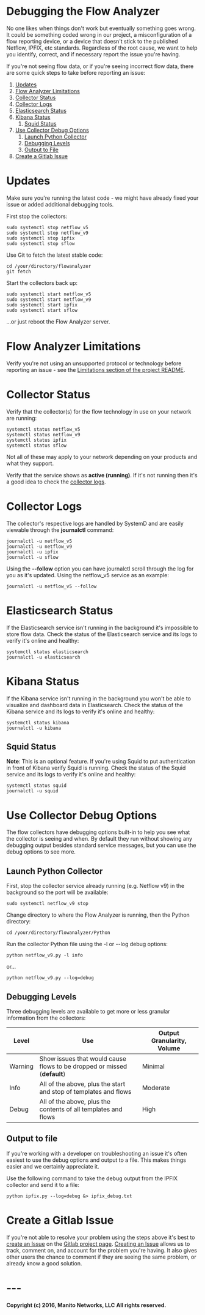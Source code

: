 # Debugging the Flow Analyzer
No one likes when things don't work but eventually something goes wrong. It could be something coded wrong in our project, a misconfiguration of a flow reporting device,
or a device that doesn't stick to the published Netflow, IPFIX, etc standards. Regardless of the root cause, we want to help you identify, correct, and if necessary report 
the issue you're having.

If you're not seeing flow data, or if you're seeing incorrect flow data, there are some quick steps to take before reporting an issue:

1. [Updates](#updates)
2. [Flow Analyzer Limitations](#flow-analyzer-limitations)
3. [Collector Status](#collector-status)
4. [Collector Logs](#collector-logs)
5. [Elasticsearch Status](#elasticsearch-status)
6. [Kibana Status](#kibana-status)
    1. [Squid Status](#squid-status)
7. [Use Collector Debug Options](#use-collector-debug-options)
    1. [Launch Python Collector](#launch-python-collector)
    2. [Debugging Levels](#debugging-levels)
    3. [Output to File](#output-to-file)
8. [Create a Gitlab Issue](#create-a-gitlab-issue)

# Updates
Make sure you're running the latest code - we might have already fixed your issue or added additional debugging tools.

First stop the collectors:
```
sudo systemctl stop netflow_v5
sudo systemctl stop netflow_v9
sudo systemctl stop ipfix
sudo systemctl stop sflow
```

Use Git to fetch the latest stable code:
```
cd /your/directory/flowanalyzer
git fetch
```

Start the collectors back up:
```
sudo systemctl start netflow_v5
sudo systemctl start netflow_v9
sudo systemctl start ipfix
sudo systemctl start sflow
```
...or just reboot the Flow Analyzer server.

# Flow Analyzer Limitations
Verify you're not using an unsupported protocol or technology before reporting an issue - see the [Limitations section of the project README](README.md#limitations).

# Collector Status
Verify that the collector(s) for the flow technology in use on your network are running:
```
systemctl status netflow_v5
systemctl status netflow_v9
systemctl status ipfix
systemctl status sflow
```
Not all of these may apply to your network depending on your products and what they support.

Verify that the service shows as **active (running)**. If it's not running then it's a good idea to check the [collector logs](#collector-logs).

# Collector Logs
The collector's respective logs are handled by SystemD and are easily viewable through the **journalctl** command:
```
journalctl -u netflow_v5
journalctl -u netflow_v9
journalctl -u ipfix
journalctl -u sflow
```

Using the **--follow** option you can have journalctl scroll through the log for you as it's updated. Using the netflow_v5 service as an example:
```
journalctl -u netflow_v5 --follow
```

# Elasticsearch Status
If the Elasticsearch service isn't running in the background it's impossible to store flow data. 
Check the status of the Elasticsearch service and its logs to verify it's online and healthy:
```
systemctl status elasticsearch
journalctl -u elasticsearch
```

# Kibana Status
If the Kibana service isn't running in the background you won't be able to visualize and dashboard data in Elasticsearch. 
Check the status of the Kibana service and its logs to verify it's online and healthy:
```
systemctl status kibana
journalctl -u kibana
```

## Squid Status
**Note**: This is an optional feature. If you're using Squid to put authentication in front of Kibana verify Squid is running. Check the status of the Squid service and its logs to verify it's online and healthy:
```
systemctl status squid
journalctl -u squid
```

# Use Collector Debug Options
The flow collectors have debugging options built-in to help you see what the collector is seeing and when. By default they
run without showing any debugging output besides standard service messages, but you can use the debug options to see more.

## Launch Python Collector
First, stop the collector service already running (e.g. Netflow v9) in the background so the port will be available:
```
sudo systemctl netflow_v9 stop
```

Change directory to where the Flow Analyzer is running, then the Python directory:
```
cd /your/directory/flowanalyzer/Python
```

Run the collector Python file using the -l or --log debug options:
```
python netflow_v9.py -l info
```

or...
```
python netflow_v9.py --log=debug
```

## Debugging Levels
Three debugging levels are available to get more or less granular information from the collectors:

Level       | Use       | Output Granularity, Volume    |
--------    | --------  | -------- |
Warning     | Show issues that would cause flows to be dropped or missed (**default**)      | Minimal |
Info        | All of the above, plus the start and stop of templates and flows              | Moderate |
Debug       | All of the above, plus the contents of all templates and flows                | High |

## Output to file
If you're working with a developer on troubleshooting an issue it's often easiest to use the debug options and output to
a file. This makes things easier and we certainly appreciate it.

Use the following command to take the debug output from the IPFIX collector and send it to a file:
```
python ipfix.py --log=debug &> ipfix_debug.txt
```

# Create a Gitlab Issue
If you're not able to resolve your problem using the steps above it's best to [create an Issue](https://gitlab.com/thart/flowanalyzer/issues) on the [Gitlab project page](https://gitlab.com/thart/flowanalyzer).
[Creating an Issue](https://gitlab.com/thart/flowanalyzer/issues) allows us to track, comment on, and account for the problem you're having. It also gives other users the 
chance to comment if they are seeing the same problem, or already know a good solution.

# ---
**Copyright (c) 2016, Manito Networks, LLC**
**All rights reserved.**